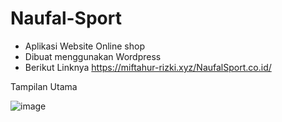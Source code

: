 # Naufal-Sport
+ Aplikasi Website Online shop
+ Dibuat menggunakan Wordpress
+ Berikut Linknya 
https://miftahur-rizki.xyz/NaufalSport.co.id/

Tampilan Utama

![image](https://user-images.githubusercontent.com/62686080/118399465-741f9880-b687-11eb-9876-ea4329a48351.png)

